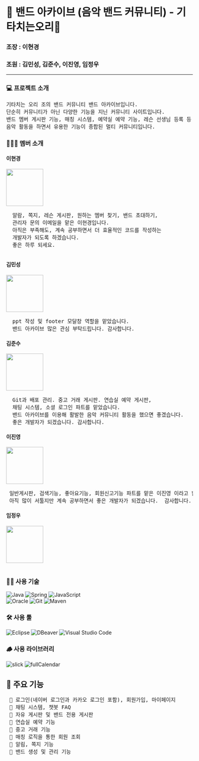 # 🎸 밴드 아카이브 (음악 밴드 커뮤니티) - 기타치는오리🦆 

<h3>조장 : 이현경</h3>
<h3>조원 : 김민성, 김준수, 이진영, 임정우</h3>

<hr>

<h3>💻 프로젝트 소개</h3>
<pre>
기타치는 오리 조의 밴드 커뮤니티 밴드 아카이브입니다. 
단순히 커뮤니티가 아닌 다양한 기능을 지닌 커뮤니티 사이트입니다.
밴드 멤버 게시판 기능, 매칭 시스템, 예약실 예약 기능, 레슨 선생님 등록 등
음악 활동을 하면서 유용한 기능이 종합된 멀티 커뮤니티입니다.
</pre>

<h3>🧑‍🤝‍👩 멤버 소개</h3>
<h4>이현경</h4>
<img src="https://github.com/Junsu930/finalPrj/assets/119837015/e9440cba-94d6-4b99-8026-c49edca0f36c" width="100" height="100">
<pre>
  알람, 쪽지, 레슨 게시판, 원하는 멤버 찾기, 밴드 초대하기,
  관리자 문의 이메일을 맡은 이현경입니다.
  아직은 부족해도, 계속 공부하면서 더 효율적인 코드를 작성하는
  개발자가 되도록 하겠습니다.
  좋은 하루 되세요.
</pre>


 <pre>
</pre>

<h4>김민성</h4>
<img src="https://github.com/Junsu930/finalPrj/assets/119837015/9386a360-2fb3-4eb2-b838-39a4c1744a19" width="100" height="100">
 <pre>
  ppt 작성 및 footer 모달창 역할을 맡았습니다. 
  밴드 아카이브 많은 관심 부탁드립니다. 감사합니다. 
</pre>

<h4>김준수</h4>
<img src="https://github.com/Junsu930/finalPrj/assets/119837015/9efb265e-a415-411f-974c-810f7ab170be" width="100" height="100">
 <pre>
  Git과 배포 관리. 중고 거래 게시판. 연습실 예약 게시판, 
  채팅 시스템, 소셜 로그인 파트를 맡았습니다.
  밴드 아카이브를 이용해 활발한 음악 커뮤니티 활동을 했으면 좋겠습니다.
  좋은 개발자가 되겠습니다. 감사합니다.
</pre>

<h4>이진영</h4>
<img src="https://github.com/Junsu930/finalPrj/assets/119837015/c822e3ee-b3c8-4b3a-9b41-21396ba715f9" width="100" height="100">
 <pre>
 일반게시판, 검색기능, 좋아요기능, 회원신고기능 파트를 맡은 이진영 이라고 합니다. 
 아직 많이 서툴지만 계속 공부하면서 좋은 개발자가 되겠습니다.  감사합니다.
</pre>

<h4>임정우</h4>
<img src="https://github.com/Junsu930/finalPrj/assets/119837015/791a259d-35c6-4496-8a34-e2282cfe7835" width="100" height="100">
 <pre>
</pre>

### 🧑‍💻 사용 기술 
![Java](https://img.shields.io/badge/java-%23ED8B00.svg?style=for-the-badge&logo=openjdk&logoColor=white)
![Spring](https://img.shields.io/badge/spring-%236DB33F.svg?style=for-the-badge&logo=spring&logoColor=white)
![JavaScript](https://img.shields.io/badge/javascript-%23323330.svg?style=for-the-badge&logo=javascript&logoColor=%23F7DF1E)<br>
![Oracle](https://img.shields.io/badge/Oracle-F80000?style=for-the-badge&logo=oracle&logoColor=white)
![Git](https://img.shields.io/badge/git-%23F05033.svg?style=for-the-badge&logo=git&logoColor=white)
![Maven](https://img.shields.io/badge/maven-C71A36.svg?style=for-the-badge&logo=apachemaven&logoColor=white)


### 🛠️ 사용 툴
![Eclipse](https://img.shields.io/badge/Eclipse-FE7A16.svg?style=for-the-badge&logo=Eclipse&logoColor=white)
![DBeaver](https://img.shields.io/badge/DBeaver-%23CC342D.svg?style=for-the-badge&logo=Databricks&logoColor=white)
![Visual Studio Code](https://img.shields.io/badge/Visual%20Studio%20Code-0078d7.svg?style=for-the-badge&logo=visual-studio-code&logoColor=white)

### 🪵 사용 라이브러리
![slick](https://img.shields.io/badge/Slick-C71A36.svg?style=for-the-badge&logo=SlickPic&logoColor=white)
![fullCalendar](https://img.shields.io/badge/fullcalendar-4285F4.svg?style=for-the-badge&logo=googlecalendar&logoColor=white)

## 🦾 주요 기능
<pre>
 🎺 로그인(네이버 로그인과 카카오 로그인 포함), 회원가입, 마이페이지
 🎺 채팅 시스템, 챗봇 FAQ
 🎺 자유 게시판 및 밴드 전용 게시판
 🎺 연습실 예약 기능
 🎺 중고 거래 기능
 🎺 매칭 로직을 통한 회원 조회
 🎺 알림, 쪽지 기능
 🎺 밴드 생성 및 관리 기능
</pre>
